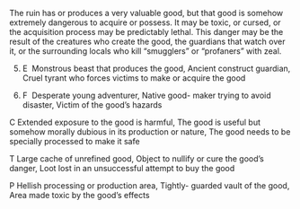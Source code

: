 The ruin has or produces a very valuable good, but that good is somehow extremely dangerous to acquire or possess. It may be toxic, or cursed, or the acquisition process may be predictably lethal. This danger may be the result of the creatures who create the good, the guardians that watch over it, or the surrounding locals who kill “smugglers” or “profaners” with zeal.

5.  E  Monstrous beast that produces the good, Ancient construct guardian, Cruel tyrant who forces victims to make or acquire the good
    
6.  F  Desperate young adventurer, Native good- maker trying to avoid disaster, Victim of the good’s hazards
    

C Extended exposure to the good is harmful, The good is useful but somehow morally dubious in its production or nature, The good needs to be specially processed to make it safe

T Large cache of unrefined good, Object to nullify or cure the good’s danger, Loot lost in an unsuccessful attempt to buy the good

P Hellish processing or production area, Tightly- guarded vault of the good, Area made toxic by the good’s effects